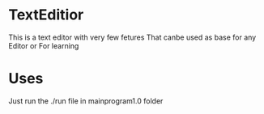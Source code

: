 # TextEditior
This is a text editor with very few fetures That canbe used as base for any Editor or For learning

# Uses
Just run the ./run file in mainprogram1.0 folder

